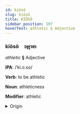 ```yaml
---
id: kiösö
slug: kiösö
title: KİÖSÖ
sidebar_position: 197
hoverText: athletic § Adjective
---
```


### kiösö&emsp;<span kind="abugida">ɔɟɽıɐı</span>

*athletic* **§** Adjective

**IPA**: /ˈki.o.so/

**Verb**: to be athletic

**Noun**: athleticness

**Modifier**: athletic

<details>
    <summary>Origin</summary>
    Japanese 強壮 kyōsō [kʲo̞ːso̞ː]<br/>
    <em>Japonic Language Family</em>
</details>